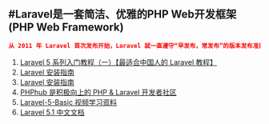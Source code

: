 #Laravel是一套简洁、优雅的PHP Web开发框架(PHP Web Framework)
---

```json
从 2011 年 Laravel 首次发布开始，Laravel 就一直遵守“早发布，常发布”的版本发布准则，这也是开源界常通常的做法。随着 Laravel 成为一个最流行 的 PHP 发框架，我们必须考虑大型企业和关键应用上对安全和版本稳定性的需求
```

1. [Laravel 5 系列入门教程（一）【最适合中国人的 Laravel 教程】](https://lvwenhan.com/laravel/432.html)
2. [Laravel 安装指南](http://laravel-china.org/docs/5.0)
3. [Laravel 安装指南](http://www.golaravel.com/laravel/docs/5.0/)
4. [PHPhub 是积极向上的 PHP & Laravel 开发者社区](https://phphub.org/)
5. [Laravel-5-Basic 视频学习资料](https://laravist.com/series/laravel-5-basic)
6. [Laravel 5.1 中文文档](http://laravelacademy.org/laravel-tutorial-5_1)
